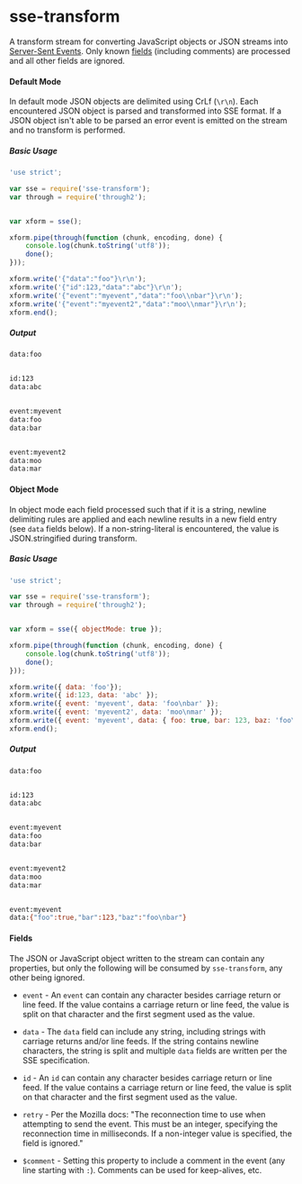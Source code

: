 sse-transform
===========

A transform stream for converting JavaScript objects or JSON streams into
[Server-Sent Events](https://developer.mozilla.org/en-US/docs/Server-sent_events).
Only known [fields](https://developer.mozilla.org/en-US/docs/Server-sent_events/Using_server-sent_events#Fields)
(including comments) are processed and all other fields are ignored.

#### Default Mode
In default mode JSON objects are delimited using CrLf (`\r\n`). Each encountered
JSON object is parsed and transformed into SSE format. If a JSON object isn't able
to be parsed an error event is emitted on the stream and no transform is performed.

##### Basic Usage
```javascript
'use strict';

var sse = require('sse-transform');
var through = require('through2');


var xform = sse();

xform.pipe(through(function (chunk, encoding, done) {
    console.log(chunk.toString('utf8'));
    done();
}));

xform.write('{"data":"foo"}\r\n');
xform.write('{"id":123,"data":"abc"}\r\n');
xform.write('{"event":"myevent","data":"foo\\nbar"}\r\n');
xform.write('{"event":"myevent2","data":"moo\\nmar"}\r\n');
xform.end();
```

##### Output
```bash
data:foo


id:123
data:abc


event:myevent
data:foo
data:bar


event:myevent2
data:moo
data:mar


```

#### Object Mode
In object mode each field processed such that if it is a string, newline delimiting rules
are applied and each newline results in a new field entry (see `data` fields below). If a
non-string-literal is encountered, the value is JSON.stringified during transform.

##### Basic Usage
```javascript
'use strict';

var sse = require('sse-transform');
var through = require('through2');


var xform = sse({ objectMode: true });

xform.pipe(through(function (chunk, encoding, done) {
    console.log(chunk.toString('utf8'));
    done();
}));

xform.write({ data: 'foo'});
xform.write({ id:123, data: 'abc' });
xform.write({ event: 'myevent', data: 'foo\nbar' });
xform.write({ event: 'myevent2', data: 'moo\nmar' });
xform.write({ event: 'myevent', data: { foo: true, bar: 123, baz: 'foo\nbar' }});
xform.end();
```

##### Output
```bash
data:foo


id:123
data:abc


event:myevent
data:foo
data:bar


event:myevent2
data:moo
data:mar


event:myevent
data:{"foo":true,"bar":123,"baz":"foo\nbar"}


```


#### Fields
The JSON or JavaScript object written to the stream can contain any properties, but only the following will be consumed
by `sse-transform`, any other being ignored.

- `event` - An `event` can contain any character besides carriage return or line feed. If the value contains a carriage return or
line feed, the value is split on that character and the first segment used as the value.

- `data` - The `data` field can include any string, including strings with carriage returns and/or line feeds. If the string contains
newline characters, the string is split and multiple `data` fields are written per the SSE specification.

- `id` - An `id` can contain any character besides carriage return or line feed. If the value contains a carriage return or
line feed, the value is split on that character and the first segment used as the value.

- `retry` - Per the Mozilla docs: "The reconnection time to use when attempting to send the event. This must be an integer,
specifying the reconnection time in milliseconds. If a non-integer value is specified, the field is ignored."

- `$comment` - Setting this property to include a comment in the event (any line starting with `:`). Comments can be used for keep-alives, etc.

